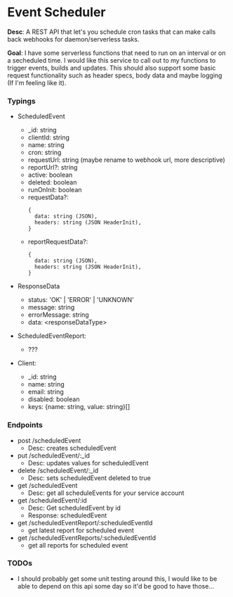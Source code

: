 # Event Scheduler

__Desc__: A REST API that let's you schedule cron tasks that can make calls back webhooks for daemon/serverless tasks. 

__Goal__: I have some serverless functions that need to run on an interval or on a secheduled time. I would like this service to call out to my functions to trigger events, builds and updates. This should also support some basic request functionality such as header specs, body data and maybe logging (If I'm feeling like it). 

### Typings
- ScheduledEvent
  - _id: string
  - clientId: string
  - name: string
  - cron: string
  - requestUrl: string (maybe rename to webhook url, more descriptive)
  - reportUrl?: string
  - active: boolean 
  - deleted: boolean
  - runOnInit: boolean
  - requestData?:
    ```
    {
      data: string (JSON),
      headers: string (JSON HeaderInit),
    }
    ```
  - reportRequestData?:
    ```
    {
      data: string (JSON),
      headers: string (JSON HeaderInit),
    }
    ```
- ResponseData
  - status: 'OK' | 'ERROR' | 'UNKNOWN'
  - message: string
  - errorMessage: string
  - data: \<responseDataType>

- ScheduledEventReport:
  - ???

- Client:
  - _id: string
  - name: string
  - email: string
  - disabled: boolean
  - keys: {name: string, value: string}[]

### Endpoints
- post /scheduledEvent
  - Desc: creates scheduledEvent
- put /scheduledEvent/:_id
  - Desc: updates values for scheduledEvent
- delete /scheduledEvent/:_id
  - Desc: sets scheduledEvent deleted to true
- get /scheduledEvent
  - Desc: get all scheduleEvents for your service account
- get /scheduledEvent/:id
  - Desc: Get scheduledEvent by id
  - Response: scheduledEvent
- get /scheduledEventReport/:scheduledEventId
  - get latest report for scheduled event
- get /scheduledEventReports/:scheduledEventId
  - get all reports for scheduled event

### TODOs
- I should probably get some unit testing around this, I would like to be able to depend on this api some day so it'd be good to have those...